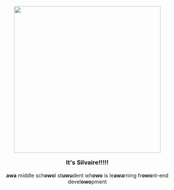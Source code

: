 <h3 align="center">

<img src="https://jsd-proxy.ygxz.in/gh/SAWARATSUKI/KawaiiLogos@main/GitHub/GitHub.png" width="400"/>

It's Silvaire!!!!!
</h3>

<p align="center">
<span>
  <strong>awa</strong> middle sch<strong>owo</strong>l st<strong>uwu</strong>dent wh<strong>owo</strong> is le<strong>awa</strong>rning fr<strong>owo</strong>nt-end devel<strong>owo</strong>pment</span>
</p>
